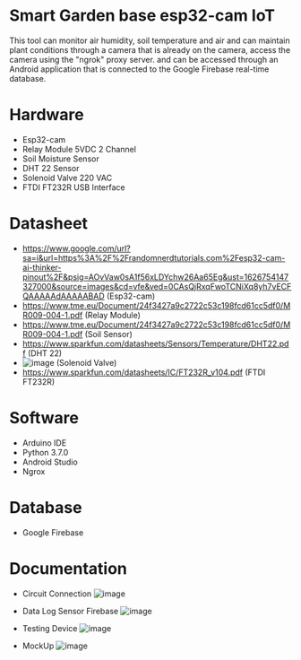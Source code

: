 # Smart Garden base esp32-cam IoT
This tool can monitor air humidity, soil temperature and air and can maintain plant conditions through a camera that is already on the camera, access the camera using the "ngrok" proxy server. and can be accessed through an Android application that is connected to the Google Firebase real-time database.

# Hardware 
- Esp32-cam
- Relay Module 5VDC 2 Channel
- Soil Moisture Sensor
- DHT 22 Sensor
- Solenoid Valve 220 VAC
- FTDI FT232R USB Interface

# Datasheet
- https://www.google.com/url?sa=i&url=https%3A%2F%2Frandomnerdtutorials.com%2Fesp32-cam-ai-thinker-pinout%2F&psig=AOvVaw0sA1f56xLDYchw26Aa65Eg&ust=1626754147327000&source=images&cd=vfe&ved=0CAsQjRxqFwoTCNiXq8yh7vECFQAAAAAdAAAAABAD (Esp32-cam)
- https://www.tme.eu/Document/24f3427a9c2722c53c198fcd61cc5df0/MR009-004-1.pdf (Relay Module)
- https://www.tme.eu/Document/24f3427a9c2722c53c198fcd61cc5df0/MR009-004-1.pdf (Soil Sensor)
- https://www.sparkfun.com/datasheets/Sensors/Temperature/DHT22.pdf (DHT 22)
- ![image](https://user-images.githubusercontent.com/50385294/126102182-be719eb5-ce52-4f20-b377-71edfbe1393a.png) (Solenoid Valve)
- https://www.sparkfun.com/datasheets/IC/FT232R_v104.pdf (FTDI FT232R)

# Software
- Arduino IDE
- Python 3.7.0
- Android Studio 
- Ngrox

# Database
- Google Firebase

# Documentation
- Circuit Connection
![image](https://user-images.githubusercontent.com/50385294/126102587-d1cac956-ff2b-4852-b57f-b6931abe7771.png)

- Data Log Sensor Firebase
![image](https://user-images.githubusercontent.com/50385294/126102652-538be7f5-58b0-4f69-a063-22c63762c573.png)

- Testing Device
![image](https://user-images.githubusercontent.com/50385294/126102693-7ba58fb1-3bf1-4339-8ec8-e6e9eb155621.png)

- MockUp
![image](https://user-images.githubusercontent.com/50385294/126102716-fb36cbef-47d6-43b0-a869-3af20107182a.png)





